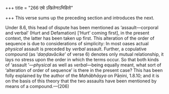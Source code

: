 +++
title = "266 एषो ऽखिलेनाऽभिहितो"

+++
This verse sums up the preceding section and introduces the next.

Under 8.6, this head of dispute has been mentioned as ‘assault—corporal
and verbal’ (Hurt and Defamation) \[‘Hurt’ coming first\], in the
present context, the latter has been taken up first. This alteration of
the order of sequence is due to considerations of simplicity: In most
oases actual *physical* assault is preceded by *verbal* assault.
Further, a copulative compound (as ‘*daṇḍavācike*’ of verse 6) denotes
only mutual relationship, it lays no stress upon the order in which the
terms occur. So that both kinds of ‘assault ’—*physical* as well as
*verbal*—being equally meant, what sort of ‘alteration of order of
sequence’ is there in the present case? This has been folly explained by
the author of the *Mahābhāṣya* on Pāṇini, 1.8.10; and it is on the basis
of this theory that the two assaults have been mentioned by means of a
compound.—(206)
